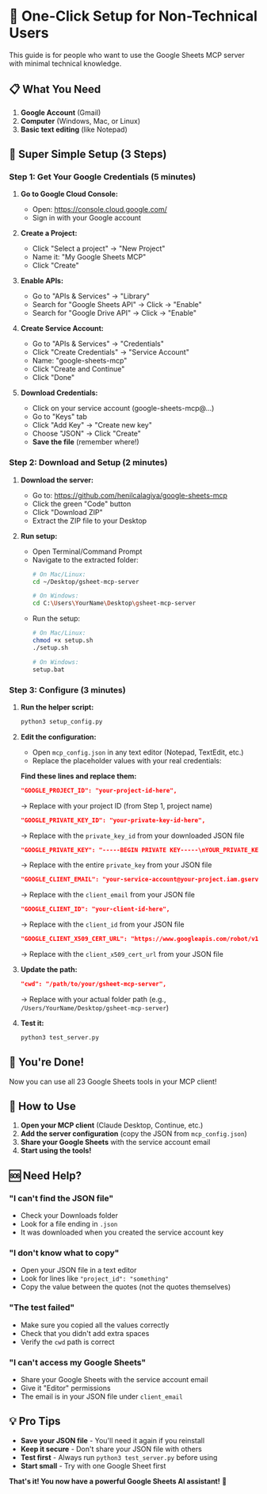 # 🚀 One-Click Setup for Non-Technical Users

This guide is for people who want to use the Google Sheets MCP server with minimal technical knowledge.

## 📋 What You Need

1. **Google Account** (Gmail)
2. **Computer** (Windows, Mac, or Linux)
3. **Basic text editing** (like Notepad)

## 🎯 Super Simple Setup (3 Steps)

### Step 1: Get Your Google Credentials (5 minutes)

1. **Go to Google Cloud Console:**
   - Open: https://console.cloud.google.com/
   - Sign in with your Google account

2. **Create a Project:**
   - Click "Select a project" → "New Project"
   - Name it: "My Google Sheets MCP"
   - Click "Create"

3. **Enable APIs:**
   - Go to "APIs & Services" → "Library"
   - Search for "Google Sheets API" → Click → "Enable"
   - Search for "Google Drive API" → Click → "Enable"

4. **Create Service Account:**
   - Go to "APIs & Services" → "Credentials"
   - Click "Create Credentials" → "Service Account"
   - Name: "google-sheets-mcp"
   - Click "Create and Continue"
   - Click "Done"

5. **Download Credentials:**
   - Click on your service account (google-sheets-mcp@...)
   - Go to "Keys" tab
   - Click "Add Key" → "Create new key"
   - Choose "JSON" → Click "Create"
   - **Save the file** (remember where!)

### Step 2: Download and Setup (2 minutes)

1. **Download the server:**
   - Go to: https://github.com/henilcalagiya/google-sheets-mcp
   - Click the green "Code" button
   - Click "Download ZIP"
   - Extract the ZIP file to your Desktop

2. **Run setup:**
   - Open Terminal/Command Prompt
   - Navigate to the extracted folder:
     ```bash
     # On Mac/Linux:
     cd ~/Desktop/gsheet-mcp-server
     
     # On Windows:
     cd C:\Users\YourName\Desktop\gsheet-mcp-server
     ```
   - Run the setup:
     ```bash
     # On Mac/Linux:
     chmod +x setup.sh
     ./setup.sh
     
     # On Windows:
     setup.bat
     ```

### Step 3: Configure (3 minutes)

1. **Run the helper script:**
   ```bash
   python3 setup_config.py
   ```

2. **Edit the configuration:**
   - Open `mcp_config.json` in any text editor (Notepad, TextEdit, etc.)
   - Replace the placeholder values with your real credentials:

   **Find these lines and replace them:**

   ```json
   "GOOGLE_PROJECT_ID": "your-project-id-here",
   ```
   → Replace with your project ID (from Step 1, project name)

   ```json
   "GOOGLE_PRIVATE_KEY_ID": "your-private-key-id-here",
   ```
   → Replace with the `private_key_id` from your downloaded JSON file

   ```json
   "GOOGLE_PRIVATE_KEY": "-----BEGIN PRIVATE KEY-----\nYOUR_PRIVATE_KEY_CONTENT_HERE\n-----END PRIVATE KEY-----\n",
   ```
   → Replace with the entire `private_key` from your JSON file

   ```json
   "GOOGLE_CLIENT_EMAIL": "your-service-account@your-project.iam.gserviceaccount.com",
   ```
   → Replace with the `client_email` from your JSON file

   ```json
   "GOOGLE_CLIENT_ID": "your-client-id-here",
   ```
   → Replace with the `client_id` from your JSON file

   ```json
   "GOOGLE_CLIENT_X509_CERT_URL": "https://www.googleapis.com/robot/v1/metadata/x509/your-service-account%40your-project.iam.gserviceaccount.com"
   ```
   → Replace with the `client_x509_cert_url` from your JSON file

3. **Update the path:**
   ```json
   "cwd": "/path/to/your/gsheet-mcp-server",
   ```
   → Replace with your actual folder path (e.g., `/Users/YourName/Desktop/gsheet-mcp-server`)

4. **Test it:**
   ```bash
   python3 test_server.py
   ```

## 🎉 You're Done!

Now you can use all 23 Google Sheets tools in your MCP client!

## 📱 How to Use

1. **Open your MCP client** (Claude Desktop, Continue, etc.)
2. **Add the server configuration** (copy the JSON from `mcp_config.json`)
3. **Share your Google Sheets** with the service account email
4. **Start using the tools!**

## 🆘 Need Help?

### **"I can't find the JSON file"**
- Check your Downloads folder
- Look for a file ending in `.json`
- It was downloaded when you created the service account key

### **"I don't know what to copy"**
- Open your JSON file in a text editor
- Look for lines like `"project_id": "something"`
- Copy the value between the quotes (not the quotes themselves)

### **"The test failed"**
- Make sure you copied all the values correctly
- Check that you didn't add extra spaces
- Verify the `cwd` path is correct

### **"I can't access my Google Sheets"**
- Share your Google Sheets with the service account email
- Give it "Editor" permissions
- The email is in your JSON file under `client_email`

## 💡 Pro Tips

- **Save your JSON file** - You'll need it again if you reinstall
- **Keep it secure** - Don't share your JSON file with others
- **Test first** - Always run `python3 test_server.py` before using
- **Start small** - Try with one Google Sheet first

**That's it! You now have a powerful Google Sheets AI assistant!** 🚀 